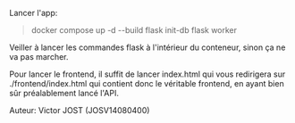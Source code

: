 Lancer l'app: 
> docker compose up -d --build
> flask init-db
> flask worker


Veiller à lancer les commandes flask à l'intérieur du conteneur, sinon ça ne va pas marcher.

Pour lancer le frontend, il suffit de lancer index.html qui vous redirigera sur ./frontend/index.html qui contient donc le véritable frontend, en ayant bien sûr préalablement lancé l'API. 


Auteur:
Victor JOST (JOSV14080400)